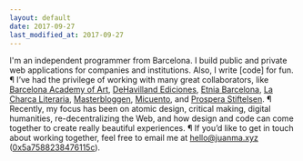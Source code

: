 ```yaml
---
layout: default
date: 2017-09-27
last_modified_at: 2017-09-27
---
```

I'm an independent programmer from Barcelona. I build public and private web applications for companies and institutions. Also, I write [code] for fun. ¶ I’ve had the privilege of working with many great collaborators, like [Barcelona Academy of Art][1], [DeHavilland Ediciones][2], [Etnia Barcelona][3], [La Charca Literaria][4], [Masterbloggen][5], [Micuento][6], and [Prospera Stiftelsen][7]. ¶ Recently, my focus has been on atomic design, critical making, digital humanities, re-decentralizing the Web, and how design and code can come together to create really beautiful experiences. ¶ If you’d like to get in touch about working together, feel free to email me at [hello@juanma.xyz](mailto:hello@juanma.xyz) ([0x5a7588238476115c](https://hkps.pool.sks-keyservers.net/pks/lookup?op=get&search=0x5a7588238476115c)).

[1]: http://academyofartbarcelona.com
[2]: http://dehavilland.co
[3]: http://etniabarcelona.com
[4]: http://lacharcaliteraria.com
[5]: http://masterbloggen.no
[6]: http://micuento.com
[7]: http://prosperastiftelsen.no
